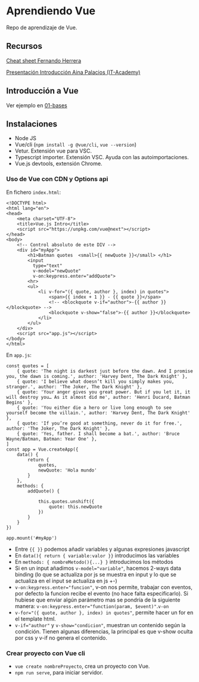 # Aprendiendo Vue
Repo de aprendizaje de Vue.
## Recursos
[Cheat sheet Fernando Herrera](./recursos/vuejs-cheatsheet-fernando-herrera.pdf)

[Presentación Introducción Aina Palacios (IT-Academy)](./recursos/vuejs-itacademy-aina-palacios.pdf)

## Introducción a Vue
Ver ejemplo en [01-bases](./01-bases)
## Instalaciones
- Node JS
- Vue/cli (`npm install -g @vue/cli`, `vue --version`)
- Vetur. Extensión vue para VSC.
- Typescript importer. Extensión VSC. Ayuda con las autoimportaciones.
- Vue.js devtools, extensión Chrome.


### Uso de Vue con CDN y Options api
En fichero `index.html`:
```
<!DOCTYPE html>
<html lang="en">
<head>
    <meta charset="UTF-8">
    <title>Vue.js Intro</title>
    <script src="https://unpkg.com/vue@next"></script>
</head>
<body>    
    <!-- Control absoluto de este DIV -->
    <div id="myApp">
        <h1>Batman quotes  <small>{{ newQuote }}</small> </h1>
        <input
          type="text"
          v-model="newQuote"
          v-on:keypress.enter="addQuote">
        <hr>       
        <ul>
            <li v-for="({ quote, author }, index) in quotes">
                <span>{{ index + 1 }} - {{ quote }}</span>
                <!-- <blockquote v-if="author">-{{ author }}</blockquote> -->
                <blockquote v-show="false">-{{ author }}</blockquote>
            </li>
        </ul>
    </div>    
    <script src="app.js"></script>
</body>
</html>
```
En `app.js`:
```
const quotes = [
    { quote: 'The night is darkest just before the dawn. And I promise you, the dawn is coming.', author: 'Harvey Dent, The Dark Knight' },
    { quote: 'I believe what doesn’t kill you simply makes you, stranger.', author: 'The Joker, The Dark Knight' },
    { quote: 'Your anger gives you great power. But if you let it, it will destroy you… As it almost did me', author: 'Henri Ducard, Batman Begins' },
    { quote: 'You either die a hero or live long enough to see yourself become the villain.', author: 'Harvey Dent, The Dark Knight' },
    { quote: 'If you’re good at something, never do it for free.', author: 'The Joker, The Dark Knight' },
    { quote: 'Yes, father. I shall become a bat.', author: 'Bruce Wayne/Batman, Batman: Year One' },
]
const app = Vue.createApp({ 
    data() {
        return {
            quotes,
            newQuote: 'Hola mundo'
        }
    },
    methods: {
        addQuote() {

            this.quotes.unshift({
                quote: this.newQuote
            })
        }
    }    
})

app.mount('#myApp')
```
- Entre `{{ }}` podemos añadir variables y algunas expresiones javascript
- En `data(){ return { variable:valor }}` introducimos las variables
- En `methods: { nombreMetodo(){...} }` introducimos los métodos
- Si en un input añadimos `v-model="variable"`, hacemos 2-ways data binding (lo que se actualiza por js se muestra en input y lo que se actualiza en el input se actualiza en js +-)
- `v-on:keypress.enter="funcion"`, v-on nos permite, trabajar con eventos, por defecto la funcion recibe el evento (no hace falta especificarlo). Si hubiese que enviar algún parámetro mas se pondría de la siguiente manera: `v-on:keypress.enter="function(param, $event)"`.`v-on`
- `v-for="({ quote, author }, index) in quotes"`, permite hacer un for en el template html.
- `v-if="author"` y `v-show="condicion"`, muestran un contenido según la condición. Tienen algunas diferencias, la principal es que v-show oculta por css y v-if no genera el contenido. 
### Crear proyecto con Vue cli
- `vue create nombreProyecto`, crea un proyecto con Vue.
- `npm run serve`, para iniciar servidor.

